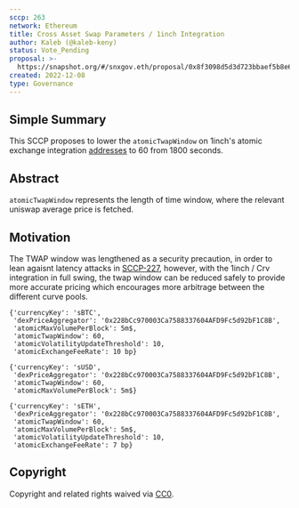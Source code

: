 ```yaml
---
sccp: 263
network: Ethereum
title: Cross Asset Swap Parameters / 1inch Integration
author: Kaleb (@kaleb-keny)
status: Vote_Pending
proposal: >-
  https://snapshot.org/#/snxgov.eth/proposal/0x8f3098d5d3d723bbaef5b8e674cc6ca8e3b814d4c341249e8ba7dfc05bf1c5af
created: 2022-12-08
type: Governance
---
```


## Simple Summary

<!--"If you can't explain it simply, you don't understand it well enough." Provide a simplified and layman-accessible explanation of the SCCP.-->

This SCCP proposes to lower the `atomicTwapWindow` on 1inch's atomic exchange integration [addresses](https://sips.synthetix.io/sips/sip-288/) to 60 from 1800 seconds.

## Abstract

<!--A short (~200 word) description of the variable change proposed.-->

`atomicTwapWindow` represents the length of time window, where the relevant uniswap average price is fetched. 

## Motivation

<!--The motivation is critical for SCCPs that want to update variables within Synthetix. It should clearly explain why the existing variable is not incentive aligned. SCCP submissions without sufficient motivation may be rejected outright.-->

The TWAP window was lengthened as a security precaution, in order to lean agaisnt latency attacks in [SCCP-227](https://sips.synthetix.io/sccp/sccp-227/), however, with the 1inch / Crv integration in full swing, the twap window can be reduced safely to provide more accurate pricing which encourages more arbitrage between the different curve pools.

```
{'currencyKey': 'sBTC',
 'dexPriceAggregator': '0x228bCc970003Ca7588337604AFD9Fc5d92bF1C8B',
 'atomicMaxVolumePerBlock': 5m$,
 'atomicTwapWindow': 60,
 'atomicVolatilityUpdateThreshold': 10,
 'atomicExchangeFeeRate': 10 bp}

{'currencyKey': 'sUSD',
 'dexPriceAggregator': '0x228bCc970003Ca7588337604AFD9Fc5d92bF1C8B',
 'atomicTwapWindow': 60,
 'atomicMaxVolumePerBlock': 5m$}

{'currencyKey': 'sETH',
 'dexPriceAggregator': '0x228bCc970003Ca7588337604AFD9Fc5d92bF1C8B',
 'atomicTwapWindow': 60,
 'atomicMaxVolumePerBlock': 5m$,
 'atomicVolatilityUpdateThreshold': 10,
 'atomicExchangeFeeRate': 7 bp}

```



## Copyright

Copyright and related rights waived via [CC0](https://creativecommons.org/publicdomain/zero/1.0/).
